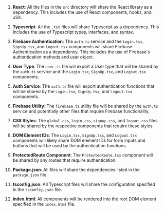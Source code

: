 1. **React**: All the files in the `src` directory will share the React library as a dependency. This includes the use of React components, hooks, and JSX.

2. **Typescript**: All the `.tsx` files will share Typescript as a dependency. This includes the use of Typescript types, interfaces, and syntax.

3. **Firebase Authentication**: The `auth.ts` service and the `Login.tsx`, `SignUp.tsx`, and `Logout.tsx` components will share Firebase Authentication as a dependency. This includes the use of Firebase's authentication methods and user object.

4. **User Type**: The `user.ts` file will export a User type that will be shared by the `auth.ts` service and the `Login.tsx`, `SignUp.tsx`, and `Logout.tsx` components.

5. **Auth Service**: The `auth.ts` file will export authentication functions that will be shared by the `Login.tsx`, `SignUp.tsx`, and `Logout.tsx` components.

6. **Firebase Utility**: The `firebase.ts` utility file will be shared by the `auth.ts` service and potentially other files that require Firebase functionality.

7. **CSS Styles**: The `global.css`, `login.css`, `signup.css`, and `logout.css` files will be shared by the respective components that require these styles.

8. **DOM Element IDs**: The `Login.tsx`, `SignUp.tsx`, and `Logout.tsx` components will likely share DOM element IDs for form inputs and buttons that will be used by the authentication functions.

9. **ProtectedRoute Component**: The `ProtectedRoute.tsx` component will be shared by any routes that require authentication.

10. **Package.json**: All files will share the dependencies listed in the `package.json` file.

11. **tsconfig.json**: All Typescript files will share the configuration specified in the `tsconfig.json` file.

12. **index.html**: All components will be rendered into the root DOM element specified in the `index.html` file.